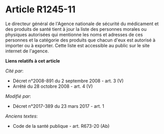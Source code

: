 # Article R1245-11

Le directeur général de l'Agence nationale de sécurité du médicament et des produits de santé tient à jour la liste des
personnes morales ou physiques autorisées qui mentionne les noms et adresses de ces personnes et la catégorie des produits
que chacun d'eux est autorisé à importer ou à exporter. Cette liste est accessible au public sur le site internet de
l'agence.

**Liens relatifs à cet article**

_Cité par_:

  - Décret n°2008-891 du 2 septembre 2008 - art. 3 (V)
  - Arrêté du 28 octobre 2008 - art. 4 (V)

_Modifié par_:

  - Décret n°2017-389 du 23 mars 2017 - art. 1

_Anciens textes_:

  - Code de la santé publique - art. R673-20 (Ab)
